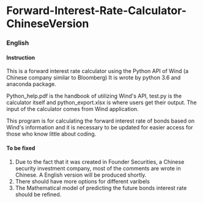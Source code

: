 # Forward-Interest-Rate-Calculator-ChineseVersion

### English 

#### Instruction

This is a forward interest rate calculator using the Python API of Wind (a Chinese company similar to Bloomberg) It is wrote by python 3.6 and anaconda package. 

Python_help.pdf is the handbook of utilizing Wind's API, test.py is the calculator itself and python_export.xlsx is where users get their output. The input of the calculator comes from Wind application.

This program is for calculating the forward interest rate of bonds based on Wind's information and it is necessary to be updated for easier access for those who know little about coding.

#### To be fixed

1. Due to the fact that it was created in Founder Securities, a Chinese security investment company, most of the comments are wrote in Chinese. A English version will be produced shortly.
2. There should have more options for different varibels 
3. The Mathematical model of predicting the future bonds interest rate should be refined. 
